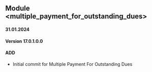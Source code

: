 ## Module <multiple_payment_for_outstanding_dues>

#### 31.01.2024
#### Version 17.0.1.0.0
#### ADD
- Initial commit for Multiple Payment For Outstanding Dues
